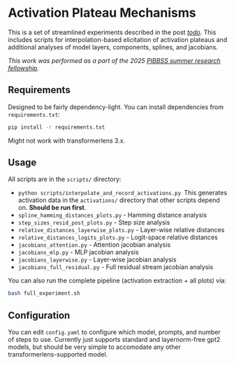 # Activation Plateau Mechanisms

This is a set of streamlined experiments described in the post *[todo](link-to-post)*. This includes scripts for interpolation-based elicitation of activation plateaus and additional analyses of model layers, components, splines, and jacobians.

*This work was performed as a part of the 2025 [PIBBSS summer research fellowship](https://pibbss.ai/fellowship/).*

## Requirements

Designed to be fairly dependency-light. You can install dependencies from `requirements.txt`:

```bash
pip install -r requirements.txt
```

Might not work with transformerlens 3.x.

## Usage

All scripts are in the `scripts/` directory:
- `python scripts/interpolate_and_record_activations.py `This generates activation data in the `activations/` directory that other scripts depend on. **Should be run first**.
- `spline_hamming_distances_plots.py` - Hamming distance analysis
- `step_sizes_resid_post_plots.py` - Step size analysis
- `relative_distances_layerwise_plots.py` - Layer-wise relative distances
- `relative_distances_logits_plots.py` - Logit-space relative distances
- `jacobians_attention.py` - Attention jacobian analysis
- `jacobians_mlp.py` - MLP jacobian analysis
- `jacobians_layerwise.py` - Layer-wise jacobian analysis
- `jacobians_full_residual.py` - Full residual stream jacobian analysis

You can also run the complete pipeline (activation extraction + all plots) via:
```bash
bash full_experiment.sh
```

## Configuration

You can edit `config.yaml` to configure which model, prompts, and number of steps to use. Currently just supports standard and layernorm-free gpt2 models, but should be very simple to accomodate any other transformerlens-supported model.
